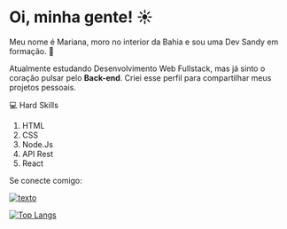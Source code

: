 # Oi, minha gente! :sunny:	

Meu nome é Mariana, moro no interior da Bahia e sou uma Dev Sandy em formação. :dancer:


Atualmente estudando Desenvolvimento Web Fullstack, mas já sinto o coração pulsar pelo **Back-end**. Criei esse perfil para compartilhar meus projetos pessoais.

:computer: Hard Skills

1. HTML
2. CSS
3. Node.Js
4. API Rest
5. React

Se conecte comigo:

[![texto](https://img.shields.io/badge/LinkedIn-0077B5?style=for-the-badge&logo=linkedin&logoColor=white
)](https://www.linkedin.com/in/marinogueira/)

[![Top Langs](https://github-readme-stats.vercel.app/api/top-langs/?username=marnogue&layout=compact)](https://github.com/marnogue/github-readme-stats)

